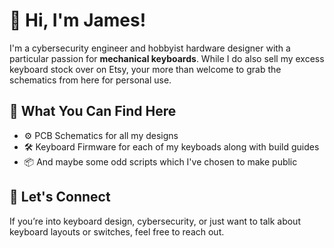 # 👋 Hi, I'm James!

I'm a cybersecurity engineer and hobbyist hardware designer with a particular passion for **mechanical keyboards**.
While I do also sell my excess keyboard stock over on Etsy, your more than welcome to grab the schematics from here for personal use.

## 🧠 What You Can Find Here

- ⚙️ PCB Schematics for all my designs
- 🛠️ Keyboard Firmware for each of my keyboads along with build guides
- 📦 And maybe some odd scripts which I've chosen to make public

## 💬 Let's Connect

If you’re into keyboard design, cybersecurity, or just want to talk about keyboard layouts or switches, feel free to reach out.
